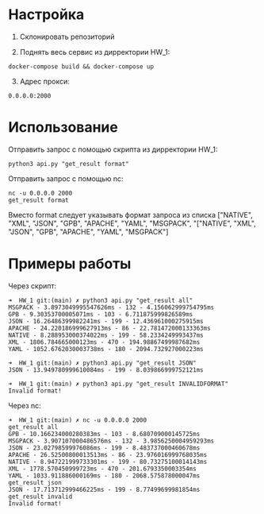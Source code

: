 
# Настройка

1) Склонировать репозиторий

2) Поднять весь сервис из дирректории HW_1:
```
docker-compose build && docker-compose up
```

3) Адрес прокси:
```
0.0.0.0:2000
```



# Использование


Отправить запрос с помощью скрипта из дирректории HW_1: 
```
python3 api.py "get_result format"
```

Отправить запрос с помощью nc:

```
nc -u 0.0.0.0 2000
get_result format
```

Вместо format следует указывать формат запроса из списка ["NATIVE", "XML", "JSON", "GPB", "APACHE", "YAML", "MSGPACK", "["NATIVE", "XML", "JSON", "GPB", "APACHE", "YAML", "MSGPACK"]

# Примеры работы

Через скрипт:

```
➜  HW_1 git:(main) ✗ python3 api.py "get_result all"
MSGPACK - 3.8973049995547626ms - 132 - 4.156062999754795ms
GPB - 9.30353700005071ms - 103 - 6.711875999826589ms
JSON - 16.26486399982241ms - 199 - 12.436961000275915ms
APACHE - 24.220186999627913ms - 86 - 22.781472000133363ms
NATIVE - 8.288953000374022ms - 199 - 58.2334249993437ms
XML - 1806.784665000123ms - 470 - 194.98867499987682ms
YAML - 1052.6762030003738ms - 180 - 2094.732927000223ms

➜  HW_1 git:(main) ✗ python3 api.py "get_result JSON"
JSON - 13.949780999610084ms - 199 - 8.039866999752121ms

➜  HW_1 git:(main) ✗ python3 api.py "get_result INVALIDFORMAT"
Invalid format!
```

Через nc:

```
➜  HW_1 git:(main) ✗ nc -u 0.0.0.0 2000
get_result all
GPB - 10.166234000280383ms - 103 - 8.680709000145725ms
MSGPACK - 3.907107000486576ms - 132 - 3.9856250004959293ms
JSON - 23.02798599976086ms - 199 - 8.483737000460678ms
APACHE - 26.52500800013513ms - 86 - 23.976016999768035ms
NATIVE - 8.947221999733301ms - 199 - 80.73275100014143ms
XML - 1778.570450999723ms - 470 - 201.6793350003354ms
YAML - 1033.911886000169ms - 180 - 2068.575878000047ms
get_result json
JSON - 17.713712999466225ms - 199 - 8.77499699981854ms
get_result invalid      
Invalid format!
```



